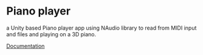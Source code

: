 # Piano player



a Unity based Piano player app using NAudio library to read from MIDI input and files and playing on a 3D piano.


<a href="https://mroohian.github.io/piano-player/" target="_blank">Documentation</a>